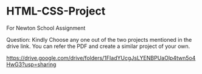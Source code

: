# HTML-CSS-Project

For Newton School Assignment


Question: Kindly Choose any one out of the two projects mentioned in the drive link. You can refer the PDF and create a similar project of your own. 

https://drive.google.com/drive/folders/1FIadYUcgJsLYENBPUaOlp4twn5o4HwG3?usp=sharing
